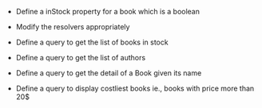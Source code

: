 * Define a inStock property for a book which is a boolean
* Modify the resolvers appropriately



* Define a query to get the list of books in stock
* Define a query to get the list of authors
* Define a query to get the detail of a Book given its name
* Define a query to display costliest books ie., books with price more than 20$